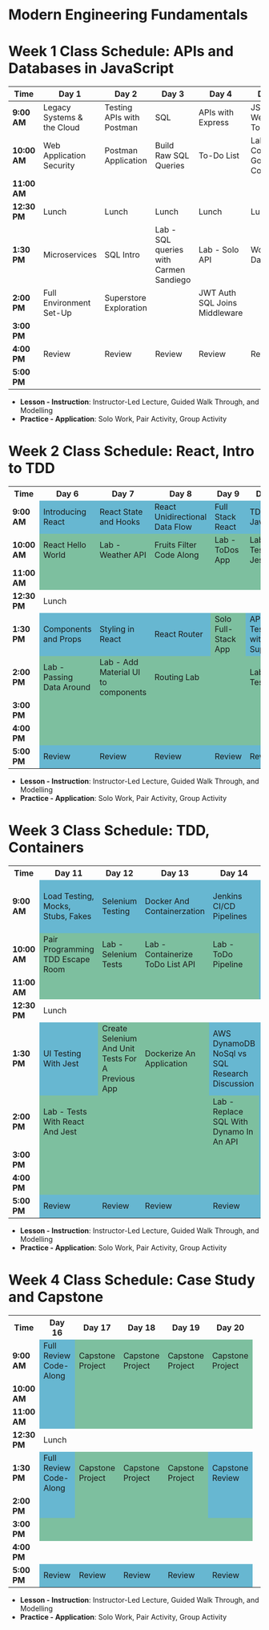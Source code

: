 # Modern Engineering Fundamentals



# Week 1 Class Schedule: APIs and Databases in JavaScript

| Time      | Day 1                         | Day 2                         | Day 3            | Day 4                | Day 5              |
|-----------|-------------------------------|-------------------------------|------------------|----------------------|--------------------|
| **9:00 AM**  | Legacy Systems & the Cloud    | Testing APIs with Postman     | SQL              | APIs with Express    | JSON Web Tokens    |
| **10:00 AM** | Web Application Security      | Postman Application           | Build Raw SQL Queries | To-Do List        | Lab - Complete Gold Codes |
| **11:00 AM** |                               |                               |                  |                      |                    |
| **12:30 PM** | Lunch                         | Lunch                         | Lunch            | Lunch                | Lunch              |
| **1:30 PM**  | Microservices                 | SQL Intro                     | Lab - SQL queries with Carmen Sandiego | Lab - Solo API   | Work Day |
| **2:00 PM**  | Full Environment Set-Up       | Superstore Exploration        |                  | JWT Auth SQL Joins Middleware |                    |
| **3:00 PM**  |                               |                               |                  |                      |                    |
| **4:00 PM**  | Review                        | Review                        | Review           | Review                | Review             |
| **5:00 PM**  |                               |                               |                  |                      |                    |

- **Lesson - Instruction**: Instructor-Led Lecture, Guided Walk Through, and Modelling
- **Practice - Application**: Solo Work, Pair Activity, Group Activity

# Week 2 Class Schedule: React, Intro to TDD

<table>
  <tr>
    <th>Time</th>
    <th>Day 6</th>
    <th>Day 7</th>
    <th>Day 8</th>
    <th>Day 9</th>
    <th>Day 10</th>
  </tr>
  <tr>
    <td><strong>9:00 AM</strong></td>
    <td style="background-color: #67B7D1">Introducing React</td>
    <td style="background-color: #67B7D1">React State and Hooks</td>
    <td style="background-color: #67B7D1">React Unidirectional Data Flow</td>
    <td style="background-color: #67B7D1">Full Stack React</td>
    <td style="background-color: #67B7D1">TDD in JavaScript</td>
  </tr>
  <tr>
    <td><strong>10:00 AM</strong></td>
    <td style="background-color: #7DBF9F">React Hello World</td>
    <td style="background-color: #7DBF9F">Lab - Weather API</td>
    <td style="background-color: #7DBF9F">Fruits Filter Code Along</td>
    <td style="background-color: #7DBF9F">Lab - ToDos App</td>
    <td style="background-color: #7DBF9F">Lab - Unit Tests with Jest</td>
  </tr>
  <tr>
    <td><strong>11:00 AM</strong></td>
    <td colspan="5" style="background-color: #7DBF9F"></td>
  </tr>
  <tr>
    <td><strong>12:30 PM</strong></td>
    <td colspan="5">Lunch</td>
  </tr>
  <tr>
    <td><strong>1:30 PM</strong></td>
    <td style="background-color: #67B7D1">Components and Props</td>
    <td style="background-color: #67B7D1">Styling in React</td>
    <td style="background-color: #67B7D1">React Router</td>
    <td style="background-color: #7DBF9F">Solo Full-Stack App</td>
    <td style="background-color: #67B7D1">API Testing with SuperTest</td>
  </tr>
  <tr>
    <td><strong>2:00 PM</strong></td>
    <td style="background-color: #7DBF9F">Lab - Passing Data Around</td>
    <td style="background-color: #7DBF9F">Lab - Add Material UI to components</td>
    <td style="background-color: #7DBF9F">Routing Lab</td>
    <td style="background-color: #7DBF9F"></td>
    <td style="background-color: #7DBF9F">Lab - API Tests</td>
    <td></td>
  </tr>
  <tr>
    <td><strong>3:00 PM</strong></td>
    <td colspan="5" style="background-color: #7DBF9F"></td>
  </tr>
  <tr>
    <td><strong>4:00 PM</strong></td>
    <td colspan="5" style="background-color: #7DBF9F"></td>
  </tr>
  <tr>
    <td><strong>5:00 PM</strong></td>
    <td style="background-color: #67B7D1">Review</td>
    <td style="background-color: #67B7D1">Review</td>
    <td style="background-color: #67B7D1">Review</td>
    <td style="background-color: #67B7D1">Review</td>
    <td style="background-color: #67B7D1">Review</td>
  </tr>
</table>

- **Lesson - Instruction**: Instructor-Led Lecture, Guided Walk Through, and Modelling
- **Practice - Application**: Solo Work, Pair Activity, Group Activity

# Week 3 Class Schedule: TDD, Containers

<table>
  <tr>
    <th>Time</th>
    <th>Day 11</th>
    <th>Day 12</th>
    <th>Day 13</th>
    <th>Day 14</th>
    <th>Day 15</th>
  </tr>
  <tr>
    <td><strong>9:00 AM</strong></td>
    <td style="background-color: #67B7D1">Load Testing, Mocks, Stubs, Fakes</td>
    <td style="background-color: #67B7D1">Selenium Testing</td>
    <td style="background-color: #67B7D1">Docker And Containerzation</td>
    <td style="background-color: #67B7D1">Jenkins CI/CD Pipelines</td>
    <td style="background-color: #67B7D1">AWS Cloud Formation Template Guest Demo</td>
  </tr>
  <tr>
    <td><strong>10:00 AM</strong></td>
    <td style="background-color: #7DBF9F">Pair Programming TDD Escape Room</td>
    <td style="background-color: #7DBF9F">Lab - Selenium Tests</td>
    <td style="background-color: #7DBF9F">Lab - Containerize ToDo List API</td>
    <td style="background-color: #7DBF9F">Lab - ToDo Pipeline</td>
    <td style="background-color: #67B7D1"></td>
  </tr>
  <tr>
    <td><strong>11:00 AM</strong></td>
    <td colspan="4" style="background-color: #7DBF9F"></td>
    <td style="background-color: #67B7D1"></td>
  </tr>
  <tr>
    <td><strong>12:30 PM</strong></td>
    <td colspan="5">Lunch</td>
  </tr>
  <tr>
    <td><strong>1:30 PM</strong></td>
    <td style="background-color: #67B7D1">UI Testing With Jest</td>
    <td style="background-color: #7DBF9F">Create Selenium And Unit Tests For A Previous App</td>
    <td style="background-color: #7DBF9F">Dockerize An Application</td>
    <td style="background-color: #67B7D1">AWS DynamoDB NoSql vs SQL Research Discussion</td>
    <td style="background-color: #67B7D1">Deployment to Prudential AWS Guest Demo</td>
  </tr>
  <tr>
    <td><strong>2:00 PM</strong></td>
    <td style="background-color: #7DBF9F">Lab - Tests With React And Jest</td>
    <td style="background-color: #7DBF9F"></td>
    <td style="background-color: #7DBF9F"></td>
    <td style="background-color: #7DBF9F">Lab - Replace SQL With Dynamo In An API</td>
    <td style="background-color: #67B7D1"></td>
    <td></td>
  </tr>
  <tr>
    <td><strong>3:00 PM</strong></td>
    <td colspan="4" style="background-color: #7DBF9F"></td>
    <td style="background-color: #67B7D1"></td>
  </tr>
  <tr>
    <td><strong>4:00 PM</strong></td>
    <td colspan="4" style="background-color: #7DBF9F"></td>
    <td style="background-color: #67B7D1"></td>
  </tr>
  <tr>
    <td><strong>5:00 PM</strong></td>
    <td style="background-color: #67B7D1">Review</td>
    <td style="background-color: #67B7D1">Review</td>
    <td style="background-color: #67B7D1">Review</td>
    <td style="background-color: #67B7D1">Review</td>
    <td style="background-color: #67B7D1">Review</td>
  </tr>
</table>

- **Lesson - Instruction**: Instructor-Led Lecture, Guided Walk Through, and Modelling
- **Practice - Application**: Solo Work, Pair Activity, Group Activity

# Week 4 Class Schedule: Case Study and Capstone

<table>
  <tr>
    <th>Time</th>
    <th>Day 16</th>
    <th>Day 17</th>
    <th>Day 18</th>
    <th>Day 19</th>
    <th>Day 20</th>
  </tr>
  <tr>
    <td><strong>9:00 AM</strong></td>
    <td style="background-color: #67B7D1">Full Review Code-Along</td>
    <td style="background-color: #7DBF9F">Capstone Project</td>
    <td style="background-color: #7DBF9F">Capstone Project</td>
    <td style="background-color: #7DBF9F">Capstone Project</td>
    <td style="background-color: #7DBF9F">Capstone Project</td>
  </tr>
  <tr>
    <td><strong>10:00 AM</strong></td>
    <td style="background-color: #67B7D1""></td>
    <td style="background-color: #7DBF9F"></td>
    <td style="background-color: #7DBF9F"></td>
    <td style="background-color: #7DBF9F"></td>
    <td style="background-color: #7DBF9F"></td>
  </tr>
  <tr>
    <td><strong>11:00 AM</strong></td>
    <td style="background-color: #67B7D1""></td>
    <td colspan="4" style="background-color: #7DBF9F"></td>
  </tr>
  <tr>
    <td><strong>12:30 PM</strong></td>
    <td colspan="5">Lunch</td>
  </tr>
  <tr>
    <td><strong>1:30 PM</strong></td>
    <td style="background-color: #67B7D1">Full Review Code-Along</td>
    <td style="background-color: #7DBF9F">Capstone Project</td>
    <td style="background-color: #7DBF9F">Capstone Project</td>
    <td style="background-color: #7DBF9F">Capstone Project</td>
    <td style="background-color: #67B7D1">Capstone Review</td>
  </tr>
  <tr>
    <td><strong>2:00 PM</strong></td>
    <td style="background-color: #67B7D1"></td>
    <td colspan="3" style="background-color: #7DBF9F"></td>
     <td style="background-color: #67B7D1"></td>
    <td></td>
  </tr>
  <tr>
    <td><strong>3:00 PM</strong></td>
    <td colspan="5" style="background-color: #7DBF9F"></td>
  </tr>
  <tr>
    <td><strong>4:00 PM</strong></td>
  </tr>
  <tr>
    <td><strong>5:00 PM</strong></td>
    <td style="background-color: #67B7D1">Review</td>
    <td style="background-color: #67B7D1">Review</td>
    <td style="background-color: #67B7D1">Review</td>
    <td style="background-color: #67B7D1">Review</td>
    <td style="background-color: #67B7D1">Review</td>
  </tr>
</table>

- **Lesson - Instruction**: Instructor-Led Lecture, Guided Walk Through, and Modelling
- **Practice - Application**: Solo Work, Pair Activity, Group Activity
